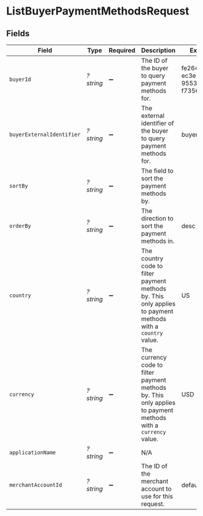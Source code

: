 # ListBuyerPaymentMethodsRequest


## Fields

| Field                                                                                                         | Type                                                                                                          | Required                                                                                                      | Description                                                                                                   | Example                                                                                                       |
| ------------------------------------------------------------------------------------------------------------- | ------------------------------------------------------------------------------------------------------------- | ------------------------------------------------------------------------------------------------------------- | ------------------------------------------------------------------------------------------------------------- | ------------------------------------------------------------------------------------------------------------- |
| `buyerId`                                                                                                     | *?string*                                                                                                     | :heavy_minus_sign:                                                                                            | The ID of the buyer to query payment methods for.                                                             | fe26475d-ec3e-4884-9553-f7356683f7f9                                                                          |
| `buyerExternalIdentifier`                                                                                     | *?string*                                                                                                     | :heavy_minus_sign:                                                                                            | The external identifier of the buyer to query payment methods for.                                            | buyer-12345                                                                                                   |
| `sortBy`                                                                                                      | *?string*                                                                                                     | :heavy_minus_sign:                                                                                            | The field to sort the payment methods by.                                                                     |                                                                                                               |
| `orderBy`                                                                                                     | *?string*                                                                                                     | :heavy_minus_sign:                                                                                            | The direction to sort the payment methods in.                                                                 | desc                                                                                                          |
| `country`                                                                                                     | *?string*                                                                                                     | :heavy_minus_sign:                                                                                            | The country code to filter payment methods by. This only applies to payment methods with a `country` value.   | US                                                                                                            |
| `currency`                                                                                                    | *?string*                                                                                                     | :heavy_minus_sign:                                                                                            | The currency code to filter payment methods by. This only applies to payment methods with a `currency` value. | USD                                                                                                           |
| `applicationName`                                                                                             | *?string*                                                                                                     | :heavy_minus_sign:                                                                                            | N/A                                                                                                           |                                                                                                               |
| `merchantAccountId`                                                                                           | *?string*                                                                                                     | :heavy_minus_sign:                                                                                            | The ID of the merchant account to use for this request.                                                       | default                                                                                                       |
